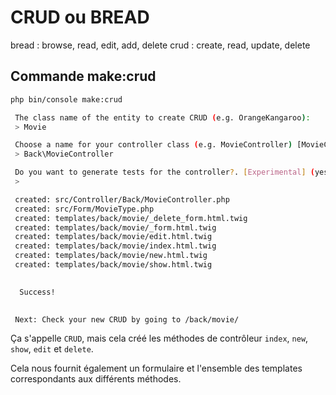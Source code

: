 # CRUD ou BREAD

bread : browse, read, edit, add, delete
crud : create, read, update, delete

## Commande make:crud

```bash
php bin/console make:crud

 The class name of the entity to create CRUD (e.g. OrangeKangaroo):
 > Movie

 Choose a name for your controller class (e.g. MovieController) [MovieController]:
 > Back\MovieController

 Do you want to generate tests for the controller?. [Experimental] (yes/no) [no]:
 > 

 created: src/Controller/Back/MovieController.php
 created: src/Form/MovieType.php
 created: templates/back/movie/_delete_form.html.twig
 created: templates/back/movie/_form.html.twig
 created: templates/back/movie/edit.html.twig
 created: templates/back/movie/index.html.twig
 created: templates/back/movie/new.html.twig
 created: templates/back/movie/show.html.twig

           
  Success! 
           

 Next: Check your new CRUD by going to /back/movie/
```

Ça s'appelle `CRUD`, mais cela créé les méthodes de contrôleur `index`, `new`, `show`, `edit` et `delete`.

Cela nous fournit également un formulaire et l'ensemble des templates correspondants aux différents méthodes.